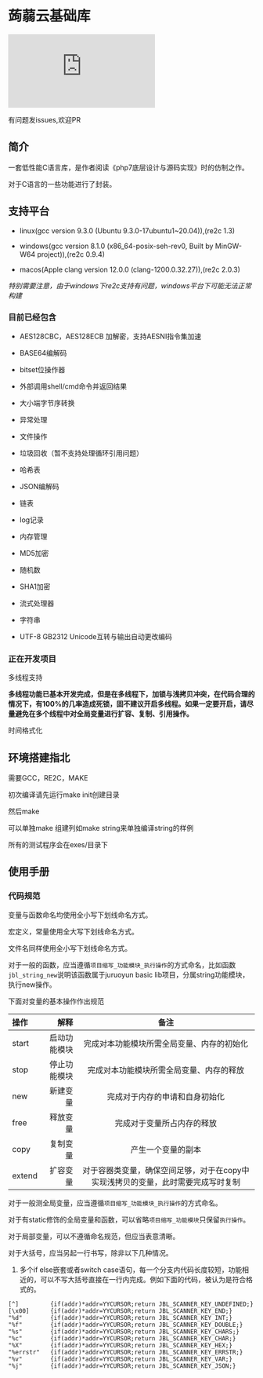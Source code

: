 # 蒟蒻云基础库
![](http://www.juruoyun.top/jry_wb/jry_wb_netdisk/jry_nd_do_file.php?action=open&share_id=4&file_id=15)

有问题发issues,欢迎PR
## 简介

一套低性能C语言库，是作者阅读《php7底层设计与源码实现》时的仿制之作。

对于C语言的一些功能进行了封装。

## 支持平台

- linux(gcc version 9.3.0 (Ubuntu 9.3.0-17ubuntu1~20.04)),(re2c 1.3)

- windows(gcc version 8.1.0 (x86_64-posix-seh-rev0, Built by MinGW-W64 project)),(re2c 0.9.4)

- macos(Apple clang version 12.0.0 (clang-1200.0.32.27)),(re2c 2.0.3)

*特别需要注意，由于windows下re2c支持有问题，windows平台下可能无法正常构建*

### 目前已经包含

- AES128CBC，AES128ECB 加解密，支持AESNI指令集加速

- BASE64编解码

- bitset位操作器

- 外部调用shell/cmd命令并返回结果

- 大小端字节序转换

- 异常处理

- 文件操作

- 垃圾回收（暂不支持处理循环引用问题）

- 哈希表

- JSON编解码

- 链表

- log记录

- 内存管理

- MD5加密

- 随机数

- SHA1加密

- 流式处理器

- 字符串

- UTF-8 GB2312 Unicode互转与输出自动更改编码

### 正在开发项目

多线程支持

**多线程功能已基本开发完成，但是在多线程下，加锁与浅拷贝冲突，在代码合理的情况下，有100%的几率造成死锁，固不建议开启多线程。如果一定要开启，请尽量避免在多个线程中对全局变量进行扩容、复制、引用操作。**

时间格式化

## 环境搭建指北

需要GCC，RE2C，MAKE

初次编译请先运行make init创建目录

然后make

可以单独make 组建列如make string来单独编译string的样例

所有的测试程序会在exes/目录下

## 使用手册

### 代码规范

变量与函数命名均使用全小写下划线命名方式。

宏定义，常量使用全大写下划线命名方式。

文件名同样使用全小写下划线命名方式。

对于一般的函数，应当遵循`项目缩写_功能模块_执行操作`的方式命名，比如函数`jbl_string_new`说明该函数属于juruoyun basic lib项目，分属string功能模块，执行new操作。

下面对变量的基本操作作出规范

| 操作 | 解释 | 备注 |
| :-----| ----: | :----: |
| start | 启动功能模块 | 完成对本功能模块所需全局变量、内存的初始化 |
| stop | 停止功能模块 | 完成对本功能模块所需全局变量、内存的释放 |
| new | 新建变量 | 完成对于内存的申请和自身初始化 |
| free | 释放变量 | 完成对于变量所占内存的释放 |
| copy | 复制变量 | 产生一个变量的副本 |
| extend | 扩容变量 | 对于容器类变量，确保空间足够，对于在copy中实现浅拷贝的变量，此时需要完成写时复制 |

对于一般测全局变量，应当遵循`项目缩写_功能模块_执行操作`的方式命名。

对于有static修饰的全局变量和函数，可以省略`项目缩写_功能模块`只保留`执行操作`。

对于局部变量，可以不遵循命名规范，但应当表意清晰。

对于大括号，应当另起一行书写，除非以下几种情况。

1. 多个if else嵌套或者switch case语句，每一个分支内代码长度较短，功能相近的，可以不写大括号直接在一行内完成。例如下面的代码，被认为是符合格式的。
```
[^]			{if(addr)*addr=YYCURSOR;return JBL_SCANNER_KEY_UNDEFINED;}	
[\x00]		{if(addr)*addr=YYCURSOR;return JBL_SCANNER_KEY_END;}	
"%d"		{if(addr)*addr=YYCURSOR;return JBL_SCANNER_KEY_INT;}	
"%f"		{if(addr)*addr=YYCURSOR;return JBL_SCANNER_KEY_DOUBLE;}
"%s"		{if(addr)*addr=YYCURSOR;return JBL_SCANNER_KEY_CHARS;}
"%c"		{if(addr)*addr=YYCURSOR;return JBL_SCANNER_KEY_CHAR;}
"%X"		{if(addr)*addr=YYCURSOR;return JBL_SCANNER_KEY_HEX;}
"%errstr"	{if(addr)*addr=YYCURSOR;return JBL_SCANNER_KEY_ERRSTR;}
"%v"		{if(addr)*addr=YYCURSOR;return JBL_SCANNER_KEY_VAR;}
"%j"		{if(addr)*addr=YYCURSOR;return JBL_SCANNER_KEY_JSON;}
```
